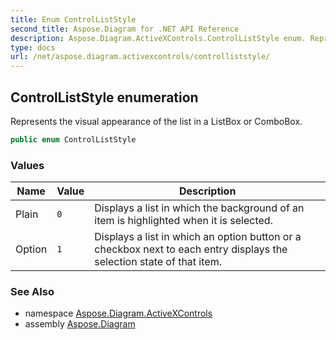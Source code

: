 ```yaml
---
title: Enum ControlListStyle
second_title: Aspose.Diagram for .NET API Reference
description: Aspose.Diagram.ActiveXControls.ControlListStyle enum. Represents the visual appearance of the list in a ListBox or ComboBox
type: docs
url: /net/aspose.diagram.activexcontrols/controlliststyle/
---
```

## ControlListStyle enumeration

Represents the visual appearance of the list in a ListBox or ComboBox.

```csharp
public enum ControlListStyle
```

### Values

| Name | Value | Description |
| --- | --- | --- |
| Plain | `0` | Displays a list in which the background of an item is highlighted when it is selected. |
| Option | `1` | Displays a list in which an option button or a checkbox next to each entry displays the selection state of that item. |

### See Also

* namespace [Aspose.Diagram.ActiveXControls](../../aspose.diagram.activexcontrols/)
* assembly [Aspose.Diagram](../../)


